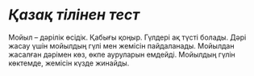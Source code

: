 # *Қазақ тілінен тест*
Мойыл – дәрілік өсідік. Қабығы қоңыр. Гүлдері ақ түсті болады. Дәрі жасау үшін мойылдың гүлі мен жемісін пайдаланады. Мойылдан жасалған дәрімен көз, өкпе ауруларын емдейді. Мойылдың гүлін көктемде, жемісін күзде жинайды.
